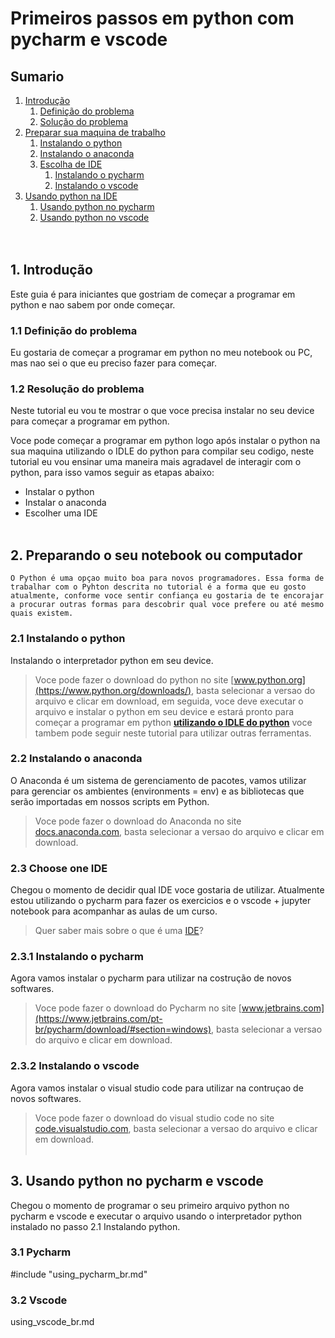 # Primeiros passos em python com pycharm e vscode

## Sumario
1. [Introdução](#intro)
    1. [Definição do problema](#problem_d)
    2. [Solução do problema](#problem_r)
2. [Preparar sua maquina de trabalho](#prepare)
    1. [Instalando o python](#i_py)
    2. [Instalando o anaconda](#i_conda)
    3. [Escolha de IDE](#c_ide)
        1. [Instalando o pycharm](#i_pycharm)
        2. [Instalando o vscode](#i_vscode)
3. [Usando python na IDE](#u_ide)
    1. [Usando python no pycharm](#u_pycharm)
    2. [Usando python no vscode](#u_vscode)
<br><br><br>


## 1. Introdução <a name="intro"></a>

Este guia é para iniciantes que gostriam de começar a programar em python e nao sabem por onde começar.

### 1.1 Definição do problema <a name="problem_d"></a>

Eu gostaria de começar a programar em python no meu notebook ou PC, mas nao sei o que eu preciso fazer para começar.

### 1.2 Resolução do problema <a name="problem_r"></a>

Neste tutorial eu vou te mostrar o que voce precisa instalar no seu device para começar a programar em python.

Voce pode começar a programar em python logo após instalar o python na sua maquina utilizando o IDLE do python para compilar seu codigo, neste tutorial eu vou ensinar uma maneira mais agradavel de interagir com o python, para isso vamos seguir as etapas abaixo:
- Instalar o python
- Instalar o anaconda
- Escolher uma IDE
<br><br>

## 2. Preparando o seu notebook ou computador <a name="prepare"></a>

    O Python é uma opçao muito boa para novos programadores. Essa forma de trabalhar com o Pyhton descrita no tutorial é a forma que eu gosto atualmente, conforme voce sentir confiança eu gostaria de te encorajar a procurar outras formas para descobrir qual voce prefere ou até mesmo quais existem.

### 2.1 Instalando o python <a name="i_py"></a>

Instalando o interpretador python em seu device.

>Voce pode fazer o download do python no site [www.python.org](https://www.python.org/downloads/), basta selecionar a versao do arquivo e clicar em download, em seguida, voce deve executar o arquivo e instalar o python em seu device e estará pronto para começar a programar em python [**utilizando o IDLE do python**]() voce tambem pode seguir neste tutorial para utilizar outras ferramentas.

### 2.2 Instalando o anaconda <a name="i_conda"></a>

O Anaconda é um sistema de gerenciamento de pacotes, vamos utilizar para gerenciar os ambientes (environments = env) e as bibliotecas que serão importadas em nossos scripts em Python.

>Voce pode fazer o download do Anaconda no site [docs.anaconda.com](https://docs.anaconda.com/anaconda/install/index.html), basta selecionar a versao do arquivo e clicar em download.


### 2.3 Choose one IDE <a name="c_ide"></a>

Chegou o momento de decidir qual IDE voce gostaria de utilizar. Atualmente estou utilizando o pycharm para fazer os exercicios e o vscode + jupyter notebook para acompanhar as aulas de um curso.

>Quer saber mais sobre o que é uma [IDE](https://pt.wikipedia.org/wiki/Ambiente_de_desenvolvimento_integrado)?

### 2.3.1 Instalando o pycharm <a name="i_pycharm"></a>

Agora vamos instalar o pycharm para utilizar na costrução de novos softwares.

>Voce pode fazer o download do Pycharm no site [www.jetbrains.com](https://www.jetbrains.com/pt-br/pycharm/download/#section=windows), basta selecionar a versao do arquivo e clicar em download.

### 2.3.2 Instalando o vscode <a name="i_vscode"></a>

Agora vamos instalar o visual studio code para utilizar na contruçao de novos softwares.

> Voce pode fazer o download do visual studio code no site [code.visualstudio.com](https://code.visualstudio.com/download), basta selecionar a versao do arquivo e clicar em download.<br><br>

## 3. Usando python no pycharm e vscode <a name="u_ide"></a>

Chegou o momento de programar o seu primeiro arquivo python no pycharm e vscode e executar o arquivo usando o interpretador python instalado no passo 2.1 Instalando python.

### 3.1 Pycharm <a name="u_pycharm"></a>

#include "using_pycharm_br.md"


### 3.2 Vscode <a name="u_vscode"></a>

using_vscode_br.md